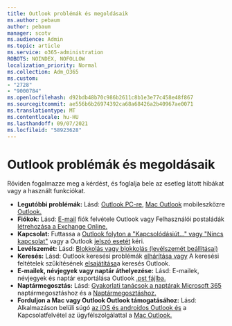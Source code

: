 ```yaml
---
title: Outlook problémák és megoldásaik
ms.author: pebaum
author: pebaum
manager: scotv
ms.audience: Admin
ms.topic: article
ms.service: o365-administration
ROBOTS: NOINDEX, NOFOLLOW
localization_priority: Normal
ms.collection: Adm_O365
ms.custom:
- "2728"
- "9000784"
ms.openlocfilehash: d92bdb48b70c986b2611c8b1e3e77c458e48f867
ms.sourcegitcommit: ae556b6b26974392ca68a68426a2b40967ae0071
ms.translationtype: MT
ms.contentlocale: hu-HU
ms.lasthandoff: 09/07/2021
ms.locfileid: "58923628"
---
```

# <a name="outlook-common-issues-and-resolutions"></a>Outlook problémák és megoldásaik

Röviden fogalmazze meg a kérdést, és foglalja bele az esetleg látott hibákat vagy a használt funkciókat.

- **Legutóbbi problémák:** Lásd: [Outlook PC-re,](https://support.office.com/article/ecf61305-f84f-4e13-bb73-95a214ac1230) [Mac Outlook](https://support.office.com/article/54afa5e3-db38-422a-9d94-3b55330ded8e) mobileszközre [Outlook.](https://support.office.com/article/a264ef01-9c88-48fb-9285-7017e4f31f02)
- **Fiókok:**  Lásd: [E-mail](https://support.office.com/article/6e27792a-9267-4aa4-8bb6-c84ef146101b) fiók felvétele Outlook vagy Felhasználói postaládák [létrehozása a Exchange Online.](https://docs.microsoft.com/Exchange/recipients-in-exchange-online/create-user-mailboxes)
- **Kapcsolat:**  Futtassa a [Outlook folyton a "Kapcsolódásiút..." vagy "Nincs kapcsolat"](https://aka.ms/SaRA-OutlookDisconnect) vagy a Outlook [jelszó esetét](https://aka.ms/SaRA-OutlookPwdPrompt) kéri.
- **Levélszemét:**  Lásd: [Blokkolás vagy blokkolás (levélszemét beállításai)](https://support.microsoft.com/office/block-or-allow-junk-email-settings-48c9f6f7-2309-4f95-9a4d-de987e880e46)
- **Keresés:**  Lásd: Outlook keresési problémák [elhárítása vagy](https://support.office.com/article/2556b11f-f4d8-46be-b0a7-de33a3f4f066) A keresési feltételek szűkítésének [elsajátítása](https://support.office.com/article/D824D1E9-A255-4C8A-8553-276FB895A8DA)a keresés Outlook.
- **E-mailek, névjegyek vagy naptár áthelyezése:**  Lásd: E-mailek, névjegyek és naptár exportálása Outlook [.pst fájlba.](https://support.office.com/article/14252b52-3075-4e9b-be4e-ff9ef1068f91)
- **Naptármegosztás:**  Lásd: [Gyakorlati tanácsok a naptárak Microsoft 365](https://support.office.com/article/b576ecc3-0945-4d75-85f1-5efafb8a37b4) naptármegosztáshoz és a [Naptármegosztáshoz.](https://support.office.com/article/D93F72D3-2361-4E0D-8D6A-5C4939C17F39)
- **Forduljon a Mac vagy Outlook Outlook támogatásához:**  Lásd: Alkalmazáson belüli súgó [az iOS és androidos Outlook és](https://support.office.com/article/218a22d1-9fa5-4889-b689-de1c63493243) a Kapcsolatfelvétel az ügyfélszolgálattal a [Mac Outlook.](https://support.office.com/article/d0410177-8e65-4487-93f7-206a3a3d71a8)
